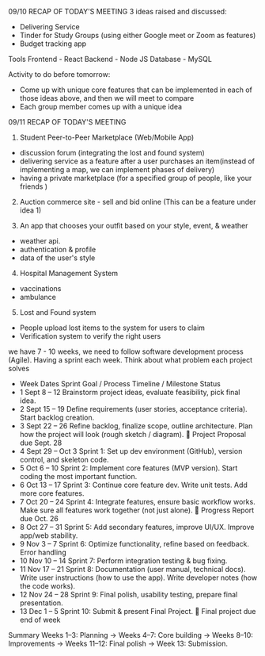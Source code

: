 09/10
RECAP OF TODAY'S MEETING
3 ideas raised and discussed:
- Delivering Service 
- Tinder for Study Groups (using either Google meet or Zoom as features)
- Budget tracking app

Tools
Frontend - React
Backend - Node JS
Database - MySQL

Activity to do before tomorrow:
- Come up with unique core features that can be implemented in each of those ideas above, and then we will meet to compare
- Each group member comes up with a unique idea


09/11
RECAP OF TODAY'S MEETING
1. Student Peer-to-Peer Marketplace (Web/Mobile App)
- discussion forum (integrating the lost and found system)
- delivering service as a feature after a user purchases an item(instead of implementing a map, we can implement phases of delivery)
- having a private marketplace (for a specified group of people, like your friends )

2. Auction commerce site - sell and bid online (This can be a feature under idea 1)

3.  An app that chooses your outfit based on your style, event, & weather
- weather api.
- authentication & profile
- data of the user's style
 

4. Hospital Management System
- vaccinations
- ambulance

5. Lost and Found system
- People upload lost items to the system for users to claim
- Verification system to verify the right users 



we have 7 - 10 weeks, we need to follow software development process (Agile). Having a sprint each week.
Think about what problem each project solves






- Week	Dates	Sprint Goal / Process	Timeline / Milestone	Status
- 1	Sept 8 – 12	Brainstorm project ideas, evaluate feasibility, pick final idea.		
- 2	Sept 15 – 19	Define requirements (user stories, acceptance criteria). Start backlog creation.		
- 3	Sept 22 – 26	Refine backlog, finalize scope, outline architecture. Plan how the project will look (rough sketch / diagram).	📌 Project Proposal due Sept. 28	
- 4	Sept 29 – Oct 3	Sprint 1: Set up dev environment (GitHub), version control, and skeleton code.		
- 5	Oct 6 – 10	Sprint 2: Implement core features (MVP version). Start coding the most important function.		
- 6	Oct 13 – 17	Sprint 3: Continue core feature dev. Write unit tests. Add more core features.		
- 7	Oct 20 – 24	Sprint 4: Integrate features, ensure basic workflow works. Make sure all features work together (not just alone).	📌 Progress Report due Oct. 26	
- 8	Oct 27 – 31	Sprint 5: Add secondary features, improve UI/UX. Improve app/web stability.		
- 9	Nov 3 – 7	Sprint 6: Optimize functionality, refine based on feedback. Error handling		
- 10	Nov 10 – 14	Sprint 7: Perform integration testing & bug fixing.		
- 11	Nov 17 – 21	Sprint 8: Documentation (user manual, technical docs). Write user instructions (how to use the app). Write developer notes (how the code works).	
- 12	Nov 24 – 28	Sprint 9: Final polish, usability testing, prepare final presentation.		
- 13	Dec 1 – 5	Sprint 10: Submit & present Final Project.	📌 Final project due end of week	

Summary
Weeks 1–3: Planning → Weeks 4–7: Core building → Weeks 8–10: Improvements → Weeks 11–12: Final polish → Week 13: Submission.








